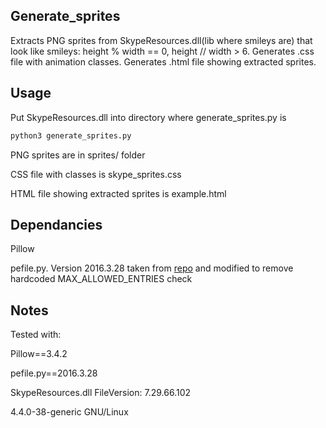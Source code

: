## Generate_sprites

Extracts PNG sprites from SkypeResources.dll(lib where smileys are) that look like smileys: height % width == 0, height // width > 6. Generates .css file with animation classes. Generates .html file showing extracted sprites.

## Usage

Put SkypeResources.dll into directory where generate_sprites.py is

``` bash
python3 generate_sprites.py
```

PNG sprites are in sprites/ folder

CSS file with classes is skype_sprites.css

HTML file showing extracted sprites is example.html

## Dependancies

Pillow

pefile.py. Version 2016.3.28 taken from [repo](https://github.com/erocarrera/pefile) and modified to remove hardcoded MAX_ALLOWED_ENTRIES check

## Notes

Tested with:

Pillow==3.4.2

pefile.py==2016.3.28

SkypeResources.dll FileVersion: 7.29.66.102

4.4.0-38-generic GNU/Linux
